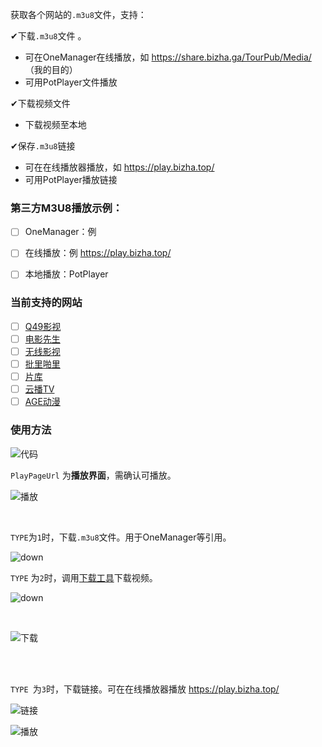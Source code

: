 获取各个网站的`.m3u8`文件，支持：

✔下载`.m3u8`文件 。

- 可在OneManager在线播放，如 https://share.bizha.ga/TourPub/Media/ （我的目的）
- 可用PotPlayer文件播放

✔下载视频文件 

- 下载视频至本地

✔保存`.m3u8`链接 

- 可在在线播放器播放，如 https://play.bizha.top/
- 可用PotPlayer播放链接

### 第三方M3U8播放示例：

- [ ] OneManager：例 

- [ ] 在线播放：例 https://play.bizha.top/
- [ ] 本地播放：PotPlayer

### 当前支持的网站

- [ ] [Q49影视](http://www.q49.net/)
- [ ] [电影先生](http://www.dianyingim.com/)
- [ ] [无线影视](https://m3u8play.com/)
- [ ] [批里啪里](http://pilipali.cc/)
- [ ] [片库](https://www.pianku.li/)
- [ ] [云播TV](https://www.yunbtv.com)
- [ ] [AGE动漫](https://agefans.org/)

### 使用方法

![代码](https://i.loli.net/2021/05/28/TjDd1hNv3V2EP4t.png)

`PlayPageUrl` 为**播放界面**，需确认可播放。

![播放](https://i.loli.net/2021/05/28/3ptdsuhWbyVFNUB.png)

<br/>

`TYPE`为`1`时，下载`.m3u8`文件。用于OneManager等引用。

![down](https://i.loli.net/2021/05/28/K7fMTvcgDL1h5YU.png)

`TYPE` 为`2`时，调用[下载工具](https://xyyx.lanzoui.com/iSQf1pbqr8h)下载视频。

![down](https://i.loli.net/2021/05/28/VKoCMpeLkYqfxHz.png)

<br/>

![下载](https://i.loli.net/2021/05/28/2giGvQ3OJceXfRb.png)

<br/>

<br/>

`TYPE `为`3`时，下载链接。可在在线播放器播放 https://play.bizha.top/ 

![链接](https://i.loli.net/2021/05/28/xNgAq81lEdPMwmT.png)

![播放](https://i.loli.net/2021/05/28/X9Hpua8QgtEwxTm.png)